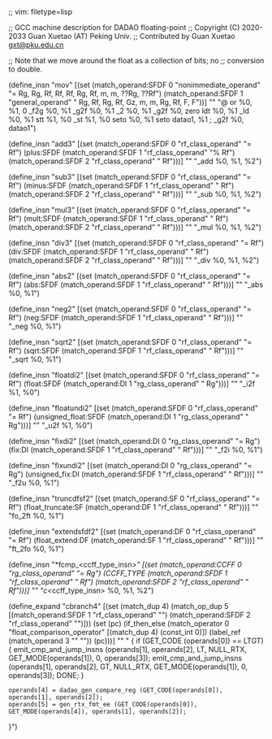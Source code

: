 ;; vim: filetype=lisp

;; GCC machine description for DADAO floating-point
;; Copyright (C) 2020-2033 Guan Xuetao (AT) Peking Univ.
;; Contributed by Guan Xuetao <gxt@pku.edu.cn>

;; Note that we move around the float as a collection of bits; no
;; conversion to double.

(define_insn "mov<mode>"
 [(set (match_operand:SFDF 0 "nonimmediate_operand" "= Rg, Rg, Rf, Rf, Rf, Rg, Rf,  m,  m, ??Rg, ??Rf")
       (match_operand:SFDF 1 "general_operand"      "  Rg, Rf, Rg, Rf, Gz,  m,  m, Rg, Rf,    F,    F"))]
	""
	"@
	or	%0, %1, 0
	<ftfo>_f2g	%0, %1
	<ftfo>_g2f	%0, %1
	<ftfo>_2<ftfo>	%0, %1
	<ftfo>_g2f	%0, zero
	ldt	%0, %1
	<ftfo>_ld	%0, %1
	stt	%1, %0
	<ftfo>_st	%1, %0
	seto	%0, %1
	seto	datao1, %1	\;	<ftfo>_g2f	%0, datao1")

(define_insn "add<mode>3"
  [(set        (match_operand:SFDF 0 "rf_class_operand" "= Rf")
    (plus:SFDF (match_operand:SFDF 1 "rf_class_operand" "% Rf")
               (match_operand:SFDF 2 "rf_class_operand" "  Rf")))]
	""
	"<ftfo>_add	%0, %1, %2")

(define_insn "sub<mode>3"
  [(set         (match_operand:SFDF 0 "rf_class_operand" "= Rf")
    (minus:SFDF (match_operand:SFDF 1 "rf_class_operand" "  Rf")
                (match_operand:SFDF 2 "rf_class_operand" "  Rf")))]
	""
	"<ftfo>_sub	%0, %1, %2")

(define_insn "mul<mode>3"
  [(set        (match_operand:SFDF 0 "rf_class_operand" "= Rf")
    (mult:SFDF (match_operand:SFDF 1 "rf_class_operand" "  Rf")
               (match_operand:SFDF 2 "rf_class_operand" "  Rf")))]
	""
	"<ftfo>_mul	%0, %1, %2")

(define_insn "div<mode>3"
  [(set       (match_operand:SFDF 0 "rf_class_operand" "= Rf")
    (div:SFDF (match_operand:SFDF 1 "rf_class_operand" "  Rf")
              (match_operand:SFDF 2 "rf_class_operand" "  Rf")))]
	""
	"<ftfo>_div	%0, %1, %2")

(define_insn "abs<mode>2"
  [(set       (match_operand:SFDF 0 "rf_class_operand" "= Rf")
    (abs:SFDF (match_operand:SFDF 1 "rf_class_operand" "  Rf")))]
	""
	"<ftfo>_abs	%0, %1")

(define_insn "neg<mode>2"
  [(set       (match_operand:SFDF 0 "rf_class_operand" "= Rf")
    (neg:SFDF (match_operand:SFDF 1 "rf_class_operand" "  Rf")))]
	""
	"<ftfo>_neg	%0, %1")

(define_insn "sqrt<mode>2"
  [(set        (match_operand:SFDF 0 "rf_class_operand" "= Rf")
    (sqrt:SFDF (match_operand:SFDF 1 "rf_class_operand" "  Rf")))]
	""
	"<ftfo>_sqrt	%0, %1")

(define_insn "floatdi<mode>2"
  [(set         (match_operand:SFDF 0 "rf_class_operand" "= Rf")
    (float:SFDF (match_operand:DI   1 "rg_class_operand" "  Rg")))]
	""
	"<ftfo>_i2f	%1, %0")

(define_insn "floatundi<mode>2"
  [(set                  (match_operand:SFDF 0 "rf_class_operand" "= Rf")
    (unsigned_float:SFDF (match_operand:DI   1 "rg_class_operand" "  Rg")))]
	""
	"<ftfo>_u2f	%1, %0")

(define_insn "fix<mode>di2"
  [(set     (match_operand:DI   0 "rg_class_operand" "= Rg")
    (fix:DI (match_operand:SFDF 1 "rf_class_operand" "  Rf")))]
	""
	"<ftfo>_f2i	%0, %1")

(define_insn "fix<mode>undi2"
  [(set              (match_operand:DI   0 "rg_class_operand" "= Rg")
    (unsigned_fix:DI (match_operand:SFDF 1 "rf_class_operand" "  Rf")))]
	""
	"<ftfo>_f2u	%0, %1")

(define_insn "truncdfsf2"
  [(set                (match_operand:SF 0 "rf_class_operand" "= Rf")
    (float_truncate:SF (match_operand:DF 1 "rf_class_operand" "  Rf")))]
	""
	"fo_2ft	%0, %1")

(define_insn "extendsfdf2"
  [(set              (match_operand:DF 0 "rf_class_operand" "= Rf")
    (float_extend:DF (match_operand:SF 1 "rf_class_operand" "  Rf")))]
	""
	"ft_2fo	%0, %1")

(define_insn "*fcmp_<ccff_type_insn>_<mode>"
  [(set        (match_operand:CCFF 0 "rg_class_operand" "= Rg")
    (CCFF_TYPE (match_operand:SFDF 1 "rf_class_operand" "  Rf")
               (match_operand:SFDF 2 "rf_class_operand" "  Rf")))]
	""
	"<ftfo>c_<ccff_type_insn>	%0, %1, %2")

(define_expand "cbranch<mode>4"
  [(set (match_dup 4)
        (match_op_dup 5 [(match_operand:SFDF 1 "rf_class_operand" "")
                         (match_operand:SFDF 2 "rf_class_operand" "")]))
   (set (pc)
        (if_then_else    (match_operator     0 "float_comparison_operator"
                        [(match_dup 4) (const_int 0)])
          (label_ref     (match_operand      3 "" ""))
          (pc)))]
	""
	"
{
	if (GET_CODE (operands[0]) == LTGT) {
		emit_cmp_and_jump_insns (operands[1], operands[2], LT, NULL_RTX, GET_MODE(operands[1]), 0, operands[3]);
		emit_cmp_and_jump_insns (operands[1], operands[2], GT, NULL_RTX, GET_MODE(operands[1]), 0, operands[3]);
		DONE;
	}

	operands[4] = dadao_gen_compare_reg (GET_CODE(operands[0]), operands[1], operands[2]);
	operands[5] = gen_rtx_fmt_ee (GET_CODE(operands[0]), GET_MODE(operands[4]), operands[1], operands[2]);
}")
